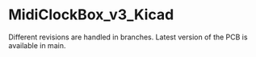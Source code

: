 # MidiClockBox_v3_Kicad

Different revisions are handled in branches. Latest version of the PCB is available in main.
